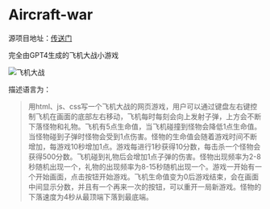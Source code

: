# Aircraft-war

源项目地址：[传送门](https://github.com/zhheo/Aircraft-war)

完全由GPT4生成的飞机大战小游戏

![飞机大战](https://picture.cmymoon.com/else/1.webp)

描述语言为：

>用html、js、css写一个飞机大战的网页游戏，用户可以通过键盘左右键控制飞机在画面的底部左右移动，飞机每时每刻会向上发射子弹，上方会不断下落怪物和礼物。飞机有5点生命值，当飞机碰撞到怪物会降低1点生命值。当怪物碰到子弹时怪物会受到1点伤害。怪物的生命值会随着游戏时间不断增加，每游戏10秒增加1点。游戏每进行1秒获得10分数，每击杀一个怪物会获得500分数。飞机碰到礼物后会增加1点子弹的伤害。怪物出现频率为2-8秒随机出现一个，礼物的出现频率为8-15秒随机出现一个。游戏一开始有一个开始画面，点击按钮开始游戏。飞机生命值变为0后游戏结束，会在画面中间显示分数，并且有一个再来一次的按钮，可以重开一局新游戏。怪物的下落速度为4秒从最顶端下落到最底端。

